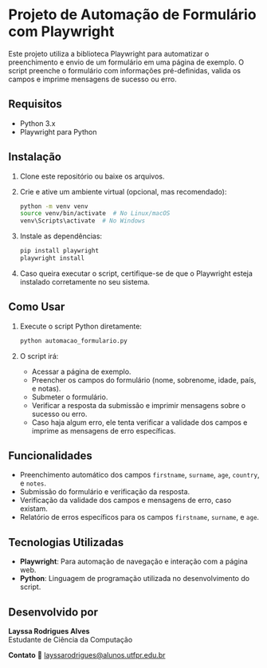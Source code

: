 # Projeto de Automação de Formulário com Playwright

Este projeto utiliza a biblioteca Playwright para automatizar o preenchimento e envio de um formulário em uma página de exemplo. O script preenche o formulário com informações pré-definidas, valida os campos e imprime mensagens de sucesso ou erro.

## Requisitos

- Python 3.x
- Playwright para Python

## Instalação

1. Clone este repositório ou baixe os arquivos.
2. Crie e ative um ambiente virtual (opcional, mas recomendado):

    ```bash
    python -m venv venv
    source venv/bin/activate  # No Linux/macOS
    venv\Scripts\activate  # No Windows
    ```

3. Instale as dependências:

    ```bash
    pip install playwright
    playwright install
    ```

4. Caso queira executar o script, certifique-se de que o Playwright esteja instalado corretamente no seu sistema.

## Como Usar

1. Execute o script Python diretamente:

    ```bash
    python automacao_formulario.py
    ```

2. O script irá:

   - Acessar a página de exemplo.
   - Preencher os campos do formulário (nome, sobrenome, idade, país, e notas).
   - Submeter o formulário.
   - Verificar a resposta da submissão e imprimir mensagens sobre o sucesso ou erro.
   - Caso haja algum erro, ele tenta verificar a validade dos campos e imprime as mensagens de erro específicas.

## Funcionalidades

- Preenchimento automático dos campos `firstname`, `surname`, `age`, `country`, e `notes`.
- Submissão do formulário e verificação da resposta.
- Verificação da validade dos campos e mensagens de erro, caso existam.
- Relatório de erros específicos para os campos `firstname`, `surname`, e `age`.

## Tecnologias Utilizadas

- **Playwright**: Para automação de navegação e interação com a página web.
- **Python**: Linguagem de programação utilizada no desenvolvimento do script.

## Desenvolvido por

**Layssa Rodrigues Alves**  
Estudante de Ciência da Computação

**Contato**
📧 layssarodrigues@alunos.utfpr.edu.br 

